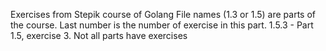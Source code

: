 Exercises from Stepik course of Golang
File names (1.3 or 1.5) are parts of the course. Last number is the number of exercise in this part. 1.5.3 - Part 1.5, exercise 3.
Not all parts have exercises
